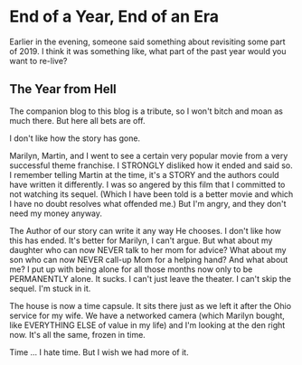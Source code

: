 # End of a Year, End of an Era

Earlier in the evening,
someone said something about revisiting some part of 2019.
I think it was something like, what part of the past year
would you want to re-live?

## The Year from Hell

The companion blog to this blog is a tribute,
so I won't bitch and moan as much there. But here all bets are off.

I don't like how the story has gone.

Marilyn, Martin, and I went to see a certain very popular movie
from a very successful theme franchise. I STRONGLY disliked how it ended
and said so. I remember telling Martin at the time, it's a STORY and the
authors could have written it differently. I was so angered by this film
that I committed to not watching its sequel. (Which I have been told is
a better movie and which I have no doubt resolves what offended me.)
But I'm angry, and they don't need my money anyway.

The Author of our story can write it any way He chooses.
I don't like how this has ended. It's better for Marilyn, I can't argue.
But what about my daughter who can now NEVER talk to her mom for advice?
What about my son who can now NEVER call-up Mom for a helping hand?
And what about me? I put up with being alone for all those months
now only to be PERMANENTLY alone. It sucks. I can't just leave
the theater. I can't skip the sequel. I'm stuck in it.

The house is now a time capsule.
It sits there just as we left it after the Ohio service for my wife.
We have a networked camera (which Marilyn bought, like EVERYTHING ELSE
of value in my life) and I'm looking at the den right now. It's all
the same, frozen in time.

Time ... I hate time. But I wish we had more of it.


